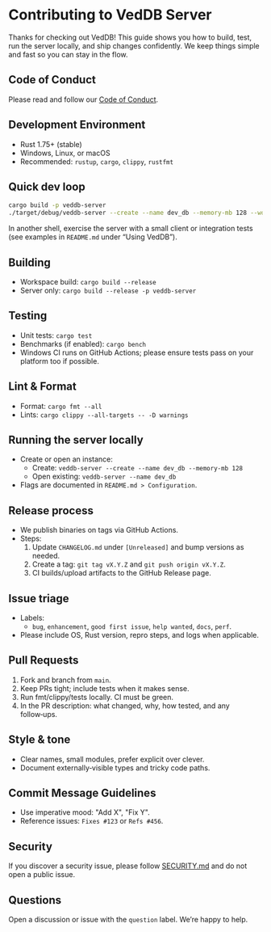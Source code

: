 # Contributing to VedDB Server

Thanks for checking out VedDB! This guide shows you how to build, test, run the server locally, and ship changes confidently. We keep things simple and fast so you can stay in the flow.

## Code of Conduct

Please read and follow our [Code of Conduct](CODE_OF_CONDUCT.md).

## Development Environment

- Rust 1.75+ (stable)
- Windows, Linux, or macOS
- Recommended: `rustup`, `cargo`, `clippy`, `rustfmt`

## Quick dev loop

```sh
cargo build -p veddb-server
./target/debug/veddb-server --create --name dev_db --memory-mb 128 --workers 4 --port 50051 --debug
```

In another shell, exercise the server with a small client or integration tests (see examples in `README.md` under “Using VedDB”).

## Building

- Workspace build: `cargo build --release`
- Server only: `cargo build --release -p veddb-server`

## Testing

- Unit tests: `cargo test`
- Benchmarks (if enabled): `cargo bench`
- Windows CI runs on GitHub Actions; please ensure tests pass on your platform too if possible.

## Lint & Format

- Format: `cargo fmt --all`
- Lints: `cargo clippy --all-targets -- -D warnings`

## Running the server locally

- Create or open an instance:
  - Create: `veddb-server --create --name dev_db --memory-mb 128`
  - Open existing: `veddb-server --name dev_db`
- Flags are documented in `README.md > Configuration`.

## Release process

- We publish binaries on tags via GitHub Actions.
- Steps:
  1. Update `CHANGELOG.md` under `[Unreleased]` and bump versions as needed.
  2. Create a tag: `git tag vX.Y.Z` and `git push origin vX.Y.Z`.
  3. CI builds/upload artifacts to the GitHub Release page.

## Issue triage

- Labels:
  - `bug`, `enhancement`, `good first issue`, `help wanted`, `docs`, `perf`.
- Please include OS, Rust version, repro steps, and logs when applicable.

## Pull Requests

1. Fork and branch from `main`.
2. Keep PRs tight; include tests when it makes sense.
3. Run fmt/clippy/tests locally. CI must be green.
4. In the PR description: what changed, why, how tested, and any follow‑ups.

## Style & tone

- Clear names, small modules, prefer explicit over clever.
- Document externally‑visible types and tricky code paths.

## Commit Message Guidelines

- Use imperative mood: "Add X", "Fix Y".
- Reference issues: `Fixes #123` or `Refs #456`.

## Security

If you discover a security issue, please follow [SECURITY.md](SECURITY.md) and do not open a public issue.

## Questions

Open a discussion or issue with the `question` label. We’re happy to help.

